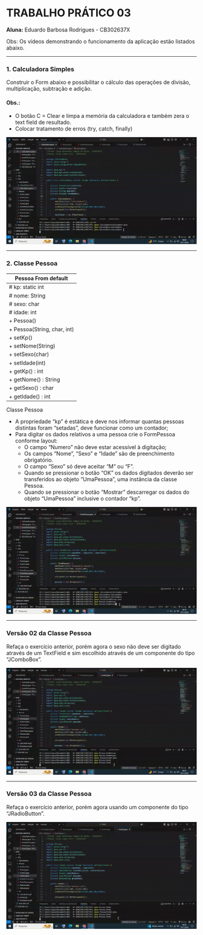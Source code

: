 # TRABALHO PRÁTICO 03 

**Aluna:** Eduardo Barbosa Rodrigues - CB302637X

Obs: Os vídeos demonstrando o funcionamento da aplicação estão listados abaixo.

---

### **1. Calculadora Simples**
Construir o Form abaixo e possibilitar o cálculo das operações de divisão, multiplicação, subtração e adição.

#### Obs.:
- O botão C = Clear e limpa a memória da calculadora e também zera o text field de resultado.
- Colocar tratamento de erros (try, catch, finally)

![Calculadora](src/calculadora.gif)

---

### **2. Classe Pessoa**

| Pessoa From default         |
|-----------------------------|
|# kp: static int             |
|# nome: String               |
|# sexo: char                 | 
|# idade: int                 |
|+ Pessoa()                   |
|+ Pessoa(String, char, int)  |
|+ setKp()                    |
|+ setNome(String)            |
|+ setSexo(char)              |
|+ setIdade(int)              |
|+ getKp() : int              |
|+ getNome() : String         |
|+ getSexo() : char           |
|+ getIdade() : int           |

Classe Pessoa
- A propriedade “kp” é estática e deve nos informar quantas pessoas distintas foram “setadas”, deve funcionar como um contador;
- Para digitar os dados relativos a uma pessoa crie o FormPessoa conforme layout:
  - O campo “Numero” não deve estar acessível à digitação;
  - Os campos “Nome”, “Sexo” e “Idade” são de preenchimento obrigatório.
  - O campo “Sexo” só deve aceitar “M” ou “F”.
  - Quando se pressionar o botão “OK” os dados digitados deverão ser transferidos ao objeto “UmaPessoa”, uma instância da classe Pessoa.
  - Quando se pressionar o botão “Mostrar” descarregar os dados do objeto “UmaPessoa” inclusive o contador “kp”.

![Form Pessoa](src/formpessoa.gif)

---

### Versão 02 da Classe Pessoa
Refaça o exercício anterior, porém agora o sexo não deve ser digitado através de um TextField e sim escolhido através de um componente do tipo “JComboBox”.

![Form2](src/form2.gif)

---

### Versão 03 da Classe Pessoa
Refaça o exercício anterior, porém agora usando um componente do tipo “JRadioButton”.

![Form3](src/form3.gif)